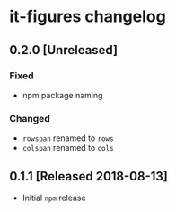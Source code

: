 # it-figures changelog

## 0.2.0 [Unreleased]

### Fixed

- npm package naming

### Changed

- `rowspan` renamed to `rows`
- `colspan` renamed to `cols`

## 0.1.1 [Released 2018-08-13]

- Initial `npm` release